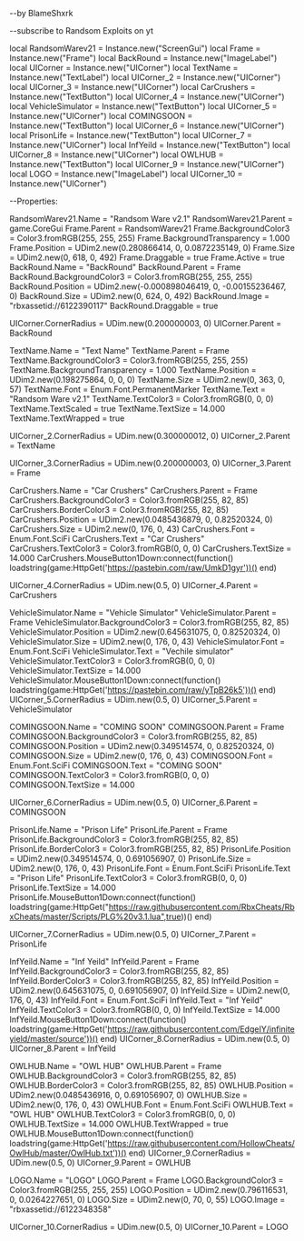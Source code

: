 --by BlameShxrk

--subscribe to Randsom Exploits on yt

local RandsomWarev21 = Instance.new("ScreenGui")
local Frame = Instance.new("Frame")
local BackRound = Instance.new("ImageLabel")
local UICorner = Instance.new("UICorner")
local TextName = Instance.new("TextLabel")
local UICorner_2 = Instance.new("UICorner")
local UICorner_3 = Instance.new("UICorner")
local CarCrushers = Instance.new("TextButton")
local UICorner_4 = Instance.new("UICorner")
local VehicleSimulator = Instance.new("TextButton")
local UICorner_5 = Instance.new("UICorner")
local COMINGSOON = Instance.new("TextButton")
local UICorner_6 = Instance.new("UICorner")
local PrisonLife = Instance.new("TextButton")
local UICorner_7 = Instance.new("UICorner")
local InfYeild = Instance.new("TextButton")
local UICorner_8 = Instance.new("UICorner")
local OWLHUB = Instance.new("TextButton")
local UICorner_9 = Instance.new("UICorner")
local LOGO = Instance.new("ImageLabel")
local UICorner_10 = Instance.new("UICorner")

--Properties:

RandsomWarev21.Name = "Randsom Ware v2.1"
RandsomWarev21.Parent = game.CoreGui
Frame.Parent = RandsomWarev21
Frame.BackgroundColor3 = Color3.fromRGB(255, 255, 255)
Frame.BackgroundTransparency = 1.000
Frame.Position = UDim2.new(0.280866414, 0, 0.0872235149, 0)
Frame.Size = UDim2.new(0, 618, 0, 492)
Frame.Draggable = true
Frame.Active = true
BackRound.Name = "BackRound"
BackRound.Parent = Frame
BackRound.BackgroundColor3 = Color3.fromRGB(255, 255, 255)
BackRound.Position = UDim2.new(-0.000898046419, 0, -0.00155236467, 0)
BackRound.Size = UDim2.new(0, 624, 0, 492)
BackRound.Image = "rbxassetid://6122390117"
BackRound.Draggable = true

UICorner.CornerRadius = UDim.new(0.200000003, 0)
UICorner.Parent = BackRound

TextName.Name = "Text Name"
TextName.Parent = Frame
TextName.BackgroundColor3 = Color3.fromRGB(255, 255, 255)
TextName.BackgroundTransparency = 1.000
TextName.Position = UDim2.new(0.198275864, 0, 0, 0)
TextName.Size = UDim2.new(0, 363, 0, 57)
TextName.Font = Enum.Font.PermanentMarker
TextName.Text = "Randsom Ware v2.1"
TextName.TextColor3 = Color3.fromRGB(0, 0, 0)
TextName.TextScaled = true
TextName.TextSize = 14.000
TextName.TextWrapped = true

UICorner_2.CornerRadius = UDim.new(0.300000012, 0)
UICorner_2.Parent = TextName

UICorner_3.CornerRadius = UDim.new(0.200000003, 0)
UICorner_3.Parent = Frame

CarCrushers.Name = "Car Crushers"
CarCrushers.Parent = Frame
CarCrushers.BackgroundColor3 = Color3.fromRGB(255, 82, 85)
CarCrushers.BorderColor3 = Color3.fromRGB(255, 82, 85)
CarCrushers.Position = UDim2.new(0.0485436879, 0, 0.82520324, 0)
CarCrushers.Size = UDim2.new(0, 176, 0, 43)
CarCrushers.Font = Enum.Font.SciFi
CarCrushers.Text = "Car Crushers"
CarCrushers.TextColor3 = Color3.fromRGB(0, 0, 0)
CarCrushers.TextSize = 14.000
CarCrushers.MouseButton1Down:connect(function()
	loadstring(game:HttpGet('https://pastebin.com/raw/UmkD1gyr'))()
end)

UICorner_4.CornerRadius = UDim.new(0.5, 0)
UICorner_4.Parent = CarCrushers

VehicleSimulator.Name = "Vehicle Simulator"
VehicleSimulator.Parent = Frame
VehicleSimulator.BackgroundColor3 = Color3.fromRGB(255, 82, 85)
VehicleSimulator.Position = UDim2.new(0.645631075, 0, 0.82520324, 0)
VehicleSimulator.Size = UDim2.new(0, 176, 0, 43)
VehicleSimulator.Font = Enum.Font.SciFi
VehicleSimulator.Text = "Vechile simulator"
VehicleSimulator.TextColor3 = Color3.fromRGB(0, 0, 0)
VehicleSimulator.TextSize = 14.000
VehicleSimulator.MouseButton1Down:connect(function()
	loadstring(game:HttpGet('https://pastebin.com/raw/yTpB26k5'))()
end)
UICorner_5.CornerRadius = UDim.new(0.5, 0)
UICorner_5.Parent = VehicleSimulator

COMINGSOON.Name = "COMING SOON"
COMINGSOON.Parent = Frame
COMINGSOON.BackgroundColor3 = Color3.fromRGB(255, 82, 85)
COMINGSOON.Position = UDim2.new(0.349514574, 0, 0.82520324, 0)
COMINGSOON.Size = UDim2.new(0, 176, 0, 43)
COMINGSOON.Font = Enum.Font.SciFi
COMINGSOON.Text = "COMING SOON"
COMINGSOON.TextColor3 = Color3.fromRGB(0, 0, 0)
COMINGSOON.TextSize = 14.000

UICorner_6.CornerRadius = UDim.new(0.5, 0)
UICorner_6.Parent = COMINGSOON

PrisonLife.Name = "Prison Life"
PrisonLife.Parent = Frame
PrisonLife.BackgroundColor3 = Color3.fromRGB(255, 82, 85)
PrisonLife.BorderColor3 = Color3.fromRGB(255, 82, 85)
PrisonLife.Position = UDim2.new(0.349514574, 0, 0.691056907, 0)
PrisonLife.Size = UDim2.new(0, 176, 0, 43)
PrisonLife.Font = Enum.Font.SciFi
PrisonLife.Text = "Prison Life"
PrisonLife.TextColor3 = Color3.fromRGB(0, 0, 0)
PrisonLife.TextSize = 14.000
PrisonLife.MouseButton1Down:connect(function()
	loadstring(game:HttpGet("https://raw.githubusercontent.com/RbxCheats/RbxCheats/master/Scripts/PLG%20v3.1.lua",true))()
end)

UICorner_7.CornerRadius = UDim.new(0.5, 0)
UICorner_7.Parent = PrisonLife

InfYeild.Name = "Inf Yeild"
InfYeild.Parent = Frame
InfYeild.BackgroundColor3 = Color3.fromRGB(255, 82, 85)
InfYeild.BorderColor3 = Color3.fromRGB(255, 82, 85)
InfYeild.Position = UDim2.new(0.645631075, 0, 0.691056907, 0)
InfYeild.Size = UDim2.new(0, 176, 0, 43)
InfYeild.Font = Enum.Font.SciFi
InfYeild.Text = "Inf Yeild"
InfYeild.TextColor3 = Color3.fromRGB(0, 0, 0)
InfYeild.TextSize = 14.000
InfYeild.MouseButton1Down:connect(function()
	loadstring(game:HttpGet('https://raw.githubusercontent.com/EdgeIY/infiniteyield/master/source'))()
end)
UICorner_8.CornerRadius = UDim.new(0.5, 0)
UICorner_8.Parent = InfYeild

OWLHUB.Name = "OWL HUB"
OWLHUB.Parent = Frame
OWLHUB.BackgroundColor3 = Color3.fromRGB(255, 82, 85)
OWLHUB.BorderColor3 = Color3.fromRGB(255, 82, 85)
OWLHUB.Position = UDim2.new(0.0485436916, 0, 0.691056907, 0)
OWLHUB.Size = UDim2.new(0, 176, 0, 43)
OWLHUB.Font = Enum.Font.SciFi
OWLHUB.Text = "OWL HUB"
OWLHUB.TextColor3 = Color3.fromRGB(0, 0, 0)
OWLHUB.TextSize = 14.000
OWLHUB.TextWrapped = true
OWLHUB.MouseButton1Down:connect(function()
	loadstring(game:HttpGet('https://raw.githubusercontent.com/HollowCheats/OwlHub/master/OwlHub.txt'))()
end)
UICorner_9.CornerRadius = UDim.new(0.5, 0)
UICorner_9.Parent = OWLHUB

LOGO.Name = "LOGO"
LOGO.Parent = Frame
LOGO.BackgroundColor3 = Color3.fromRGB(255, 255, 255)
LOGO.Position = UDim2.new(0.796116531, 0, 0.0264227651, 0)
LOGO.Size = UDim2.new(0, 70, 0, 55)
LOGO.Image = "rbxassetid://6122348358"

UICorner_10.CornerRadius = UDim.new(0.5, 0)
UICorner_10.Parent = LOGO
